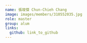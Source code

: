 ```yaml
---
name: 張竣傑 Chun-Chieh Chang 
image: images/members/310552035.jpg 
role: master
group: alum
links:
  github: link_to_github 
---
```

